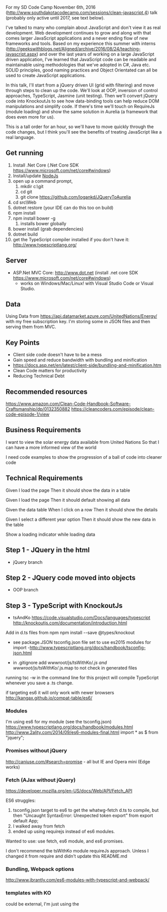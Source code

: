For my SD Code Camp November 6th, 2016 (http://www.southdakotacodecamp.com/sessions/clean-javascript,4) talk (probably only active until 2017, see text below).

I've talked to many who complain about JavaScript and don't view it as real development. Web development continues to grow and along with that comes larger JavaScript applications and a never ending flow of new frameworks and tools. Based on my experience this summer with interns (http://geekswithblogs.net/Aligned/archive/2016/08/24/teaching-javascript.aspx) and over the last years of working on a large JavaScript driven application, I've learned that JavaScript code can be readable and maintainable using methodologies that we've adopted in C#, Java etc. SOLID principles, good naming practices and Object Orientated can all be used to create JavaScript applications.

In this talk, I'll start from a jQuery driven UI (grid with filtering) and move through steps to clean up the code. We'll look at OOP, inversion of control approaches, TypeScript, Jasmine (unit testing). Then we'll convert jQuery code into KnockoutJs to see how data-binding tools can help reduce DOM manipulations and simplify code. If there's time we'll touch on RequireJs (module loading) and show the same solution in Aurelia (a framework that does even more for us).

This is a tall order for an hour, so we'll have to move quickly through the code changes, but I think you'll see the benefits of treating JavaScript like a real language.

## Get running
 1. Install .Net Core  (.Net Core SDK https://www.microsoft.com/net/core#windows)
 1. Install/update [NodeJs](http://www.nodejs.org)
 1. open up a command prompt, 
    1. mkdir c:\git
    1. cd git
    1. git clone https://github.com/logankd/JQueryToAurelia
 1. cd src\Web
 1. dotnet restore (your IDE can do this too on build)
 1. npm install
 1. npm install bower -g
    1. installs bower globally
 1. bower install (grab dependencies)
 1. dotnet build
 1. get the TypeScript compiler installed if you don't have it: http://www.typescriptlang.org/

## Server
 - ASP.Net MVC Core: http://www.dot.net (install .net core SDK https://www.microsoft.com/net/core#windows)
   - works on Windows/Mac/Linux! with Visual Studio Code or Visual Studio.

## Data  
Using Data from https://api.datamarket.azure.com/UnitedNations/Energy/ with my free subscription key. I'm storing some in JSON files and then serving them from MVC.

## Key Points
 - Client side code doesn't have to be a mess
 - Gain speed and reduce bandwidth with bundling and minification
  - https://docs.asp.net/en/latest/client-side/bundling-and-minification.htm
 - Clean Code matters for productivity
 - Reducing Technical Debt

## Recommended resources
https://www.amazon.com/Clean-Code-Handbook-Software-Craftsmanship/dp/0132350882
https://cleancoders.com/episode/clean-code-episode-1/view

## Business Requirements
I want to view the solar energy data available from United Nations
So that I can have a more informed view of the world

I need code examples to show the progression of a ball of code into cleaner code

## Technical Requirements
Given I load the page
Then it should show the data in a table

Given I load the page
Then it should default showing all data

Given the data table
When I click on a row
Then it should show the details

Given I select a different year option
Then it should show the new data in the table

Show a loading indicator while loading data


## Step 1 - JQuery in the html
 * jQuery branch

## Step 2 - JQuery code moved into objects
 * OOP branch

## Step 3 - TypeScript with KnockoutJs
 *  tsAndKo
 https://code.visualstudio.com/Docs/languages/typescript
 http://knockoutjs.com/documentation/introduction.html

Add in d.ts files from npm npm install --save @types/knockout
 - see package.JSON
 tsconfig.json file set to use es2015 modules for import
  -http://www.typescriptlang.org/docs/handbook/tsconfig-json.html
  
 - in .gitignore add wwwroot/js/tsWithKo/*.js and 
wwwroot/js/tsWithKo/*.js.map to not check in generated files

 running tsc -w in the command line for this project will compile TypeScript whenever you save a .ts change.

if targeting es6 it will only work with newer browsers
  http://kangax.github.io/compat-table/es6/

### Modules
I'm using es6 for my module (see the tsconfig.json)
https://www.typescriptlang.org/docs/handbook/modules.html
http://www.2ality.com/2014/09/es6-modules-final.html
import * as $ from "jquery";

### Promises without jQuery
http://caniuse.com/#search=promise - all but IE and Opera mini (Edge works)

### Fetch (AJax without jQuery)
https://developer.mozilla.org/en-US/docs/Web/API/Fetch_API

ES6 struggles:
 1. tsconfig.json target to es6 to get the whatwg-fetch d.ts to compile, but then "Uncaught SyntaxError: Unexpected token export" from export default App;
 1. I walked away from fetch
 1. ended up using requirejs instead of es6 modules.


Wanted to use:
use fetch, es6 module, and es6 promises.

I don't recommend the tsWithKo module requireJs approach. Unless I changed it from require and didn't update this README.md


### Bundling, Webpack options
http://www.jbrantly.com/es6-modules-with-typescript-and-webpack/

### templates with KO
could be external, I'm just using the <script type="text/template">
https://github.com/rniemeyer/knockout-amd-helpers
get the html file and place it in the DOm

computed : rowVmToShowDetailsFor
with console.log to see when it computes


# Step 4: Aurelia
This was my oportunity to stop just reading about Aurelia to actually building something with it.
src/aurelia/EnergyWebAurelia
started from the http://aurelia.io
https://github.com/aurelia/skeleton-navigation
 - I used AspNetCore TypeScript using gulp
 - wanted to AspNetCore and webpack for fun, but… https://github.com/aurelia/skeleton-navigation/issues/703
Follow the README there for getting going
jspm install
npm install

gulp build (move from src to dist)
or gulp watch

dotnet restore
dotnet build
should be enough to get it running on http://localhost:5000

# Step 5: AngularJS 2.0 (someday)
# Step 6: ReactJs/Flux/Redux (someday)
# Step 7: Aurelia with https://github.com/aspnet/JavaScriptServices/
